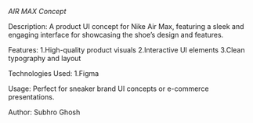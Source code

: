 *AIR MAX Concept*

Description:
A product UI concept for Nike Air Max, featuring a sleek and engaging interface for showcasing the shoe’s design and features.

Features:
1.High-quality product visuals
2.Interactive UI elements
3.Clean typography and layout

Technologies Used:
1.Figma


Usage:
Perfect for sneaker brand UI concepts or e-commerce presentations.

Author:
Subhro Ghosh
